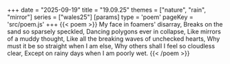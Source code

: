 +++
date = "2025-09-19"
title = "19.09.25"
themes = ["nature", "rain", "mirror"]
series = ["wales25"]
[params]
  type = 'poem'
  pageKey = 'src/poem.js'
+++
{{< poem >}}
My face in foamers' disarray,
Breaks on the sand so sparsely speckled,
Dancing polygons ever in collapse,
Like mirrors of a muddy thought,
Like all the breaking waves of unchecked hearts,
Why must it be so straight when I am else,
Why others shall I feel so cloudless clear,
Except on rainy days when I am poorly wet.
{{< /poem >}}
